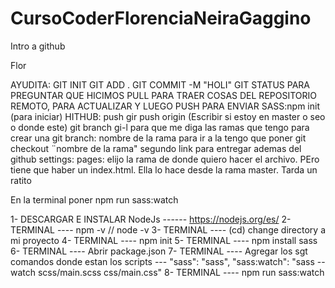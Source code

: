 # CursoCoderFlorenciaNeiraGaggino

Intro a github

Flor

AYUDITA:
GIT INIT 
GIT ADD . 
GIT COMMIT -M "HOLI"
GIT STATUS PARA PREGUNTAR QUE HICIMOS
PULL PARA TRAER COSAS DEL REPOSITORIO REMOTO, PARA ACTUALIZAR Y LUEGO PUSH PARA ENVIAR
SASS:npm init (para iniciar)
HITHUB: push gir push origin (Escribir si estoy en master o seo o donde este)
git branch gi-l para que me diga las ramas que tengo
para crear una git branch: nombre de la rama
para ir a la tengo que poner git checkout ¨nombre de la rama"
segundo link para entregar ademas del github
settings: pages: elijo la rama de donde quiero hacer el archivo. PEro tiene que haber un index.html. Ella lo hace desde la rama master. Tarda un ratito

En la terminal poner npm run sass:watch


1- DESCARGAR E INSTALAR NodeJs ------ https://nodejs.org/es/
2- TERMINAL ---- npm -v  // node -v
3- TERMINAL ---- (cd) change directory a mi proyecto
4- TERMINAL ---- npm init
5- TERMINAL ---- npm install sass
6- TERMINAL ---- Abrir package.json
7- TERMINAL ---- Agregar los sgt comandos donde estan los scripts --- 
		"sass": "sass",
		"sass:watch": "sass --watch scss/main.scss  css/main.css"
8- TERMINAL ---- npm run sass:watch

